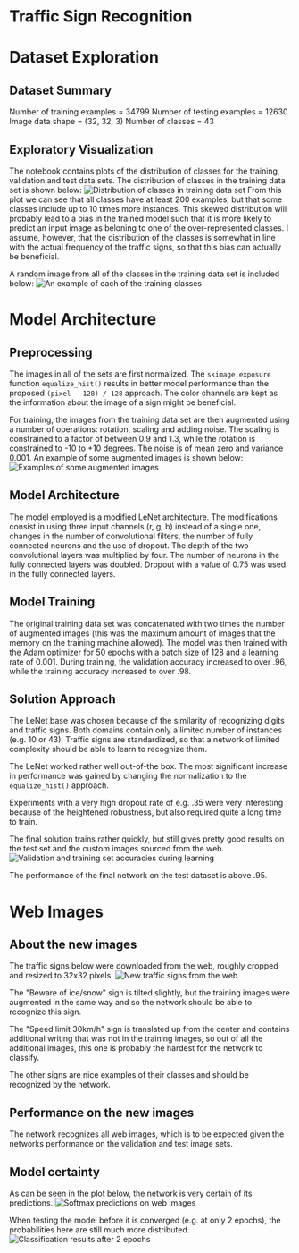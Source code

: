 # **Traffic Sign Recognition** 

[//]: # (Image References)

[learning]: ./images/learning.png "Validation and training set accuracies during learning"
[class_examples]: ./images/class_examples.png "An example of each of the training classes"
[augmented_examples]: ./images/augmented_images.png "Examples of some augmented images"
[training_distribution]: ./images/training_distribution.png "Distribution of classes in the training data"
[new_images]: ./images/new_images.png "New Traffic Signs"
[softmax]: ./images/softmax.png "Softmax probabilities"
[comparison]: ./images/comparison_2_epochs.png "Classification after 2 epochs"

# Dataset Exploration
## Dataset Summary
Number of training examples = 34799
Number of testing examples = 12630
Image data shape = (32, 32, 3)
Number of classes = 43

## Exploratory Visualization
The notebook contains plots of the distribution of classes for the training, validation and test data sets.
The distribution of classes in the training data set is shown below:
![Distribution of classes in training data set][training_distribution]
From this plot we can see that all classes have at least 200 examples, but that some classes include up to 10 times more instances.
This skewed distribution will probably lead to a bias in the trained model such that it is more likely to predict an input image as beloning to one of the
over-represented classes. I assume, however, that the distribution of the classes is somewhat in line with the actual frequency of the traffic signs, so that
this bias can actually be beneficial.

A random image from all of the classes in the training data set is included below:
![An example of each of the training classes][class_examples]

# Model Architecture
## Preprocessing
The images in all of the sets are first normalized.
The `skimage.exposure` function `equalize_hist()` results in better model performance than the proposed `(pixel - 128) / 128` approach.
The color channels are kept as the information about the image of a sign might be beneficial.

For training, the images from the training data set are then augmented using a number of operations:
rotation, scaling and adding noise.
The scaling is constrained to a factor of between 0.9 and 1.3, while the rotation is constrained to -10 to +10 degrees.
The noise is of mean zero and variance 0.001.
An example of some augmented images is shown below:
![Examples of some augmented images][augmented_examples]

## Model Architecture
The model employed is a modified LeNet architecture.
The modifications consist in using three input channels (r, g, b) instead of a single one, changes in the number of convolutional filters, the number of fully connected neurons and the use of dropout.
The depth of the two convolutional layers was multiplied by four.
The number of neurons in the fully connected layers was doubled.
Dropout with a value of 0.75 was used in the fully connected layers.

## Model Training
The original training data set was concatenated with two times the number of augmented images (this was the maximum amount of images that
the memory on the training machine allowed).
The model was then trained with the Adam optimizer for 50 epochs with a batch size of 128 and a learning rate of 0.001.
During training, the validation accuracy increased to over .96, while the training accuracy increased to over .98.

## Solution Approach
The LeNet base was chosen because of the similarity of recognizing digits and traffic signs.
Both domains contain only a limited number of instances (e.g. 10 or 43).
Traffic signs are standardized, so that a network of limited complexity should be able to learn to recognize them.

The LeNet worked rather well out-of-the box.
The most significant increase in performance was gained by changing the normalization to the `equalize_hist()` approach.

Experiments with a very high dropout rate of e.g. .35 were very interesting because of the heightened robustness, but also
required quite a long time to train.

The final solution trains rather quickly, but still gives pretty good results on the test set and the custom images sourced from the web.
![Validation and training set accuracies during learning][learning]

The performance of the final network on the test dataset is above .95.

# Web Images

## About the new images
The traffic signs below were downloaded from the web, roughly cropped and resized to 32x32 pixels.
![New traffic signs from the web][new_images]

The "Beware of ice/snow" sign is tilted slightly, but the training images were augmented in the same way and so the network should be able to recognize this sign.

The "Speed limit 30km/h" sign is translated up from the center and contains additional writing that was not in the training images, so out of all the additional images, this one is probably the hardest for the network to classify.

The other signs are nice examples of their classes and should be recognized by the network.

## Performance on the new images
The network recognizes all web images, which is to be expected given the networks performance on the validation and test image sets.

## Model certainty
As can be seen in the plot below, the network is very certain of its predictions.
![Softmax predictions on web images][softmax]

When testing the model before it is converged (e.g. at only 2 epochs), the probabilities here are still much more distributed.
![Classification results after 2 epochs][comparison]

